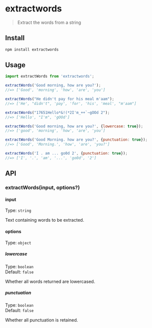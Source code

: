 # extractwords

>  Extract the words from a string 

## Install

```sh
npm install extractwords
```

## Usage

```js
import extractWords from 'extractwords';

extractWords('Good morning, how are you?');
//=> ['Good', 'morning', 'how', 'are', 'you']

extractWords("He didn't pay for his meal m'aam");
//=> ['He', "didn't", 'pay', 'for', 'his', 'meal', "m'aam"]

extractWords("17651Hello*&!(*2I'm_++`~gOOd 2");
//=> ['Hello', "I'm", 'gOOd']

extractWords('Good morning, how are you?', {lowercase: true});
//=> ['good', 'morning', 'how', 'are', 'you']

extractWords('Good Morning. how are you?', {punctuation: true});
//=> ['Good', 'Morning.', 'how', 'are', 'you?']

extractWords('I . am ... go0d 2', {punctuation: true});
//=> ['I', '.', 'am', '...', 'go0d', '2']
```

## API

### extractWords(input, options?)

#### input

Type: `string`

Text containing words to be extracted.

#### options

Type: `object`

##### lowercase

Type: `boolean`\
Default: `false`

Whether all words returned are lowercased.

##### punctuation

Type: `boolean`\
Default: `false`

Whether all punctuation is retained.
